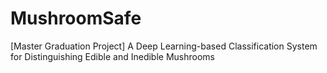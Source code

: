 # MushroomSafe
[Master Graduation Project] A Deep Learning-based Classification System for Distinguishing Edible and Inedible Mushrooms

